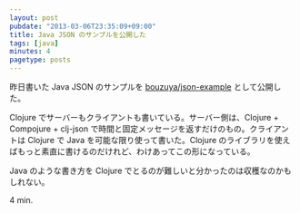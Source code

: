 ```yaml
---
layout: post
pubdate: "2013-03-06T23:35:09+09:00"
title: Java JSON のサンプルを公開した
tags: [java]
minutes: 4
pagetype: posts
---
```

昨日書いた Java JSON のサンプルを [bouzuya/json-example][bouzuya/json-example] として公開した。

[bouzuya/json-example]: https://github.com/bouzuya/json-example 

Clojure でサーバーもクライアントも書いている。サーバー側は、Clojure + Compojure + clj-json で時間と固定メッセージを返すだけのもの。クライアントは Clojure で Java を可能な限り使って書いた。Clojure のライブラリを使えばもっと素直に書けるのだけれど、わけあってこの形になっている。

Java のような書き方を Clojure でとるのが難しいと分かったのは収穫なのかもしれない。

4 min.
